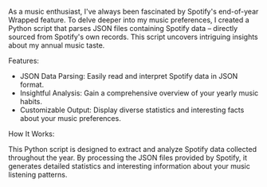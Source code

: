 As a music enthusiast, I've always been fascinated by Spotify's end-of-year Wrapped feature. To delve deeper into my music preferences, I created a Python script that parses JSON files containing Spotify data – directly sourced from Spotify's own records. This script uncovers intriguing insights about my annual music taste.

Features:
- JSON Data Parsing: Easily read and interpret Spotify data in JSON format.
- Insightful Analysis: Gain a comprehensive overview of your yearly music habits.
- Customizable Output: Display diverse statistics and interesting facts about your music preferences.

How It Works:

This Python script is designed to extract and analyze Spotify data collected throughout the year. By processing the JSON files provided by Spotify, it generates detailed 
statistics and interesting information about your music listening patterns.

